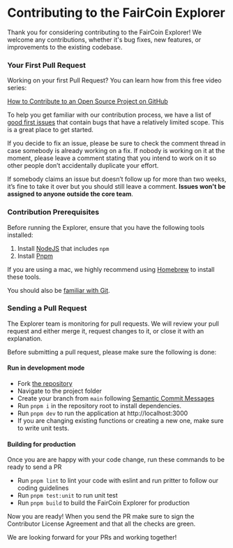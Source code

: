 # Contributing to the FairCoin Explorer

Thank you for considering contributing to the FairCoin Explorer! We welcome any contributions, whether it's bug fixes, new features, or improvements to the existing codebase.

### Your First Pull Request

Working on your first Pull Request? You can learn how from this free video series:

[How to Contribute to an Open Source Project on GitHub](https://egghead.io/courses/how-to-contribute-to-an-open-source-project-on-github)

To help you get familiar with our contribution process, we have a list of [good first issues](https://github.com/hirosystems/explorer/issues?q=is%3Aissue+is%3Aopen+label%3A%22good+first+issue%22) that contain bugs that have a relatively limited scope. This is a great place to get started.

If you decide to fix an issue, please be sure to check the comment thread in case somebody is already working on a fix. If nobody is working on it at the moment, please leave a comment stating that you intend to work on it so other people don’t accidentally duplicate your effort.

If somebody claims an issue but doesn’t follow up for more than two weeks, it’s fine to take it over but you should still leave a comment. **Issues won't be assigned to anyone outside the core team**.

### Contribution Prerequisites

Before running the Explorer, ensure that you have the following tools installed:

1. Install [NodeJS](https://nodejs.dev/) that includes `npm`
1. Install [Pnpm](https://pnpm.io/installation)

If you are using a mac, we highly recommend using [Homebrew](https://brew.sh/) to install these tools.

You should also be [familiar with Git](https://docs.github.com/en/get-started/quickstart/git-and-github-learning-resources).


### Sending a Pull Request

The Explorer team is monitoring for pull requests. We will review your pull request and either merge it, request changes to it, or close it with an explanation.

Before submitting a pull request, please make sure the following is done:

#### Run in development mode 

- Fork [the repository](https://github.com/hirosystems/explorer)
- Navigate to the project folder
- Create your branch from `main` following [Semantic Commit Messages](https://gist.github.com/joshbuchea/6f47e86d2510bce28f8e7f42ae84c716)
- Run `pnpm i` in the repository root to install dependencies.
- Run `pnpm dev` to run the application at http://localhost:3000
- If you are changing existing functions or creating a new one, make sure to write unit tests.

#### Building for production

Once you are are happy with your code change, run these commands to be ready to send a PR

- Run `pnpm lint` to lint your code with eslint and run pritter to follow our coding guidelines
- Run `pnpm test:unit` to run unit test
- Run `pnpm build` to build the FairCoin Explorer for production

Now you are ready! When you send the PR make sure to sign the Contributor License Agreement and that all the checks are green.

We are looking forward for your PRs and working together!
